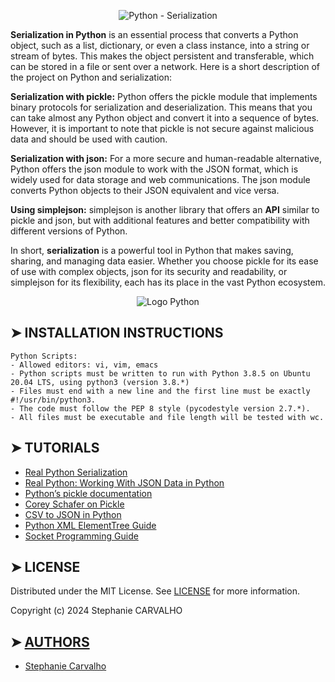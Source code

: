 <p align="center">
<img src="https://cdn.discordapp.com/attachments/1217825406699180052/1246553590647095529/python_serialization.jpg?ex=665cceff&is=665b7d7f&hm=da017273700c14dc4cc2afe69702811b39267c7c167ab0ebd7e64c255147a3ed&"  alt="Python - Serialization"/> </p>

<p>

**Serialization in Python** is an essential process that converts a Python object, such as a list, dictionary, or even a class instance, into a string or stream of bytes. This makes the object persistent and transferable, which can be stored in a file or sent over a network. Here is a short description of the project on Python and serialization:

**Serialization with pickle:** Python offers the pickle module that implements binary protocols for serialization and deserialization. This means that you can take almost any Python object and convert it into a sequence of bytes. However, it is important to note that pickle is not secure against malicious data and should be used with caution.

**Serialization with json:** For a more secure and human-readable alternative, Python offers the json module to work with the JSON format, which is widely used for data storage and web communications. The json module converts Python objects to their JSON equivalent and vice versa.

**Using simplejson:** simplejson is another library that offers an **API** similar to pickle and json, but with additional features and better compatibility with different versions of Python.

In short, **serialization** is a powerful tool in Python that makes saving, sharing, and managing data easier. Whether you choose pickle for its ease of use with complex objects, json for its security and readability, or simplejson for its flexibility, each has its place in the vast Python ecosystem.
</p>

<p align="center">
<img src="https://cdn-images.threadless.com/threadless-media/artist_shops/shops/realpython/profile/logo-1613591159-afae41b42c1708f4675432b0af9e0f8e.png?v=3&d=eyJvcHMiOiBbWyJyZXNpemUiLCBbMzUwXSwge31dXSwgImZvcmNlIjogZmFsc2UsICJvbmx5X21ldGEiOiBmYWxzZX0=" alt="Logo Python"/>
</p>

## ➤ INSTALLATION INSTRUCTIONS

```
Python Scripts:
- Allowed editors: vi, vim, emacs
- Python scripts must be written to run with Python 3.8.5 on Ubuntu 20.04 LTS, using python3 (version 3.8.*)
- Files must end with a new line and the first line must be exactly #!/usr/bin/python3.
- The code must follow the PEP 8 style (pycodestyle version 2.7.*).
- All files must be executable and file length will be tested with wc.

```

## ➤ TUTORIALS

- [Real Python Serialization](https://realpython.com/python-serialize-data/)
- [Real Python: Working With JSON Data in Python](https://realpython.com/python-json/)
- [Python’s pickle documentation](https://docs.python.org/3/library/pickle.html)
- [Corey Schafer on Pickle](https://www.youtube.com/watch?v=2Tw39kZIbhs)
- [CSV to JSON in Python](https://www.geeksforgeeks.org/convert-csv-to-json-using-python/)
- [Python XML ElementTree Guide](https://www.datacamp.com/tutorial/python-xml-elementtree)
- [Socket Programming Guide](https://realpython.com/python-sockets/)

## ➤ LICENSE

Distributed under the MIT License. See [LICENSE](https://github.com/Stefani-web/holbertonschool-higher_level_programming/blob/main/python-serialization/LICENCE) for more information.

Copyright (c) 2024 Stephanie CARVALHO

## ➤ [AUTHORS](https://github.com/Stefani-web/holbertonschool-higher_level_programming/blob/main/python-serialization/AUTHORS)

* [Stephanie Carvalho](https://github.com/Stefani-web)

